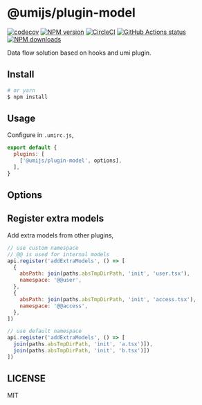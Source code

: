 # @umijs/plugin-model

[![codecov](https://codecov.io/gh/umijs/plugin-model/branch/master/graph/badge.svg)](https://codecov.io/gh/umijs/plugin-model)
[![NPM version](https://img.shields.io/npm/v/@umijs/plugin-model.svg?style=flat)](https://npmjs.org/package/@umijs/plugin-model)
[![CircleCI](https://circleci.com/gh/umijs/plugin-model/tree/master.svg?style=svg)](https://circleci.com/gh/umijs/plugin-model/tree/master)
[![GitHub Actions status](https://github.com/umijs/plugin-model/workflows/Node%20CI/badge.svg)](https://github.com/umijs/plugin-model)
[![NPM downloads](http://img.shields.io/npm/dm/@umijs/plugin-model.svg?style=flat)](https://npmjs.org/package/@umijs/plugin-model)

Data flow solution based on hooks and umi plugin.

## Install

```bash
# or yarn
$ npm install
```

## Usage

Configure in `.umirc.js`,

```js
export default {
  plugins: [
    ['@umijs/plugin-model', options],
  ],
}
```

## Options

## Register extra models

Add extra models from other plugins,

```js
// use custom namespace
// @@ is used for internal models
api.register('addExtraModels', () => [
  {
    absPath: join(paths.absTmpDirPath, 'init', 'user.tsx'),
    namespace: '@@user',
  },
  {
    absPath: join(paths.absTmpDirPath, 'init', 'access.tsx'),
    namespace: '@@access',
  },
])

// use default namespace
api.register('addExtraModels', () => [
  join(paths.absTmpDirPath, 'init', 'a.tsx')]),
  join(paths.absTmpDirPath, 'init', 'b.tsx')])
])
```

## LICENSE

MIT
